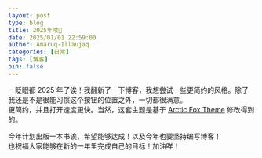 ```yaml
---
layout: post
type: blog
title: 2025年喽🍂
date: 2025/01/01 22:59:00
author: Amaruq·Illaujaq
categories: [日常]
tags: [博客]
pin: false
---
```


一眨眼都 2025 年了诶！我翻新了一下博客，我想尝试一些更简约的风格。除了我还是不是很能习惯这个按钮的位置之外，一切都很满意。  
更简约，并且打开速度更快。当然，这套主题是基于 [Arctic Fox Theme](https://github.com/diezcami/arctic-fox-theme) 修改得到的。  

今年计划出版一本书诶，希望能够达成！以及今年也要坚持编写博客！  
也祝福大家能够在新的一年里完成自己的目标！加油咩！
